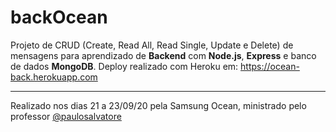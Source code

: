 # backOcean

Projeto de CRUD (Create, Read All, Read Single, Update e Delete) de mensagens para 
aprendizado de **Backend** com **Node.js**, **Express** e banco de dados **MongoDB**. 
Deploy realizado com Heroku em: https://ocean-back.herokuapp.com

---

Realizado nos dias 21 a 23/09/20 pela Samsung Ocean, ministrado pelo professor [@paulosalvatore](https://github.com/paulosalvatore)
